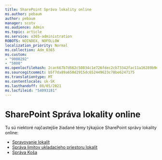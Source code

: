 ```yaml
---
title: SharePoint Správa lokality online
ms.author: pebaum
author: pebaum
manager: scotv
ms.audience: Admin
ms.topic: article
ms.service: o365-administration
ROBOTS: NOINDEX, NOFOLLOW
localization_priority: Normal
ms.collection: Adm_O365
ms.custom:
- "9000292"
- "5808"
ms.openlocfilehash: 2cac667b7d662c50834c1e726fdec2cb73342fac11a16289b9ef928925fd173e
ms.sourcegitcommit: b5f7da89a650d2915dc652449623c78be6247175
ms.translationtype: MT
ms.contentlocale: sk-SK
ms.lasthandoff: 08/05/2021
ms.locfileid: "54093181"
---
```

# <a name="sharepoint-online-site-management"></a>SharePoint Správa lokality online

Tu sú niektoré najčastejšie žiadané témy týkajúce SharePoint správy lokality online:

- [Spravovanie lokalít](https://docs.microsoft.com/sharepoint/manage-sites-in-new-admin-center)
- [Správa limitov ukladacieho priestoru lokalít](https://docs.microsoft.com/sharepoint/manage-site-collection-storage-limits)
- [Správa Koša](https://support.microsoft.com/office/8a6c2198-910e-42dc-9a9c-bc5bc4f327da)